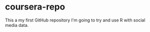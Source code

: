 coursera-repo
=============

This a my first GitHub repository
I'm going to try and use R with social media data.
